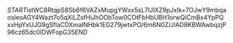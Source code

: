 $START$istWC8RtqpS8Sb6f6VAZxMupgYWxx5sL7lJIXZ9pJxIk+7OJwY9mbqaosIeoAGY4Wazt7o5qXiLZsfHiJhOObTow0COtFbHbUBH1orwQiCmBx4YpPQxxHpYxUJG9gSflaCDXmaINHbk1EG279jwtxPO/6m6N0Z/JlAD8KBWAwbqzjP96cz65dc0IDWFopG35$END$